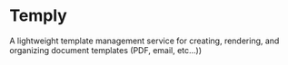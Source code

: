 # Temply
A lightweight template management service for creating, rendering, and organizing document templates (PDF, email, etc...))

